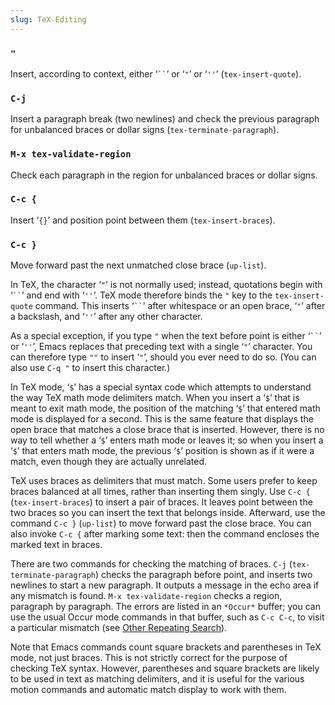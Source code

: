 ```yaml
---
slug: TeX-Editing
---
```


### `"`

Insert, according to context, either ‘` `` `’ or ‘`"`’ or ‘`''`’ (`tex-insert-quote`).

### `C-j`

Insert a paragraph break (two newlines) and check the previous paragraph for unbalanced braces or dollar signs (`tex-terminate-paragraph`).

### `M-x tex-validate-region`

Check each paragraph in the region for unbalanced braces or dollar signs.

### `C-c {`

Insert ‘`{}`’ and position point between them (`tex-insert-braces`).

### `C-c }`

Move forward past the next unmatched close brace (`up-list`).

In TeX, the character ‘`"`’ is not normally used; instead, quotations begin with ‘` `` `’ and end with ‘`''`’. TeX mode therefore binds the `"` key to the `tex-insert-quote` command. This inserts ‘` `` `’ after whitespace or an open brace, ‘`"`’ after a backslash, and ‘`''`’ after any other character.

As a special exception, if you type `"` when the text before point is either ‘` `` `’ or ‘`''`’, Emacs replaces that preceding text with a single ‘`"`’ character. You can therefore type `""` to insert ‘`"`’, should you ever need to do so. (You can also use `C-q "` to insert this character.)

In TeX mode, ‘`$`’ has a special syntax code which attempts to understand the way TeX math mode delimiters match. When you insert a ‘`$`’ that is meant to exit math mode, the position of the matching ‘`$`’ that entered math mode is displayed for a second. This is the same feature that displays the open brace that matches a close brace that is inserted. However, there is no way to tell whether a ‘`$`’ enters math mode or leaves it; so when you insert a ‘`$`’ that enters math mode, the previous ‘`$`’ position is shown as if it were a match, even though they are actually unrelated.

TeX uses braces as delimiters that must match. Some users prefer to keep braces balanced at all times, rather than inserting them singly. Use `C-c {` (`tex-insert-braces`) to insert a pair of braces. It leaves point between the two braces so you can insert the text that belongs inside. Afterward, use the command `C-c }` (`up-list`) to move forward past the close brace. You can also invoke `C-c {` after marking some text: then the command encloses the marked text in braces.

There are two commands for checking the matching of braces. `C-j` (`tex-terminate-paragraph`) checks the paragraph before point, and inserts two newlines to start a new paragraph. It outputs a message in the echo area if any mismatch is found. `M-x tex-validate-region` checks a region, paragraph by paragraph. The errors are listed in an `*Occur*` buffer; you can use the usual Occur mode commands in that buffer, such as `C-c C-c`, to visit a particular mismatch (see [Other Repeating Search](/docs/emacs/Other-Repeating-Search)).

Note that Emacs commands count square brackets and parentheses in TeX mode, not just braces. This is not strictly correct for the purpose of checking TeX syntax. However, parentheses and square brackets are likely to be used in text as matching delimiters, and it is useful for the various motion commands and automatic match display to work with them.
